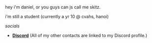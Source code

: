 hey i'm daniel, or you guys can js call me skitz.

i'm still a student (currently a yr 10 @ cvahs, hanoi) 

*socials*
- [**Discord**](https://discord.com/users/480365856707182603)
(All of my other contacts are linked to my Discord profile.)
<!--- 
skitzzine/skitzzine is a ✨ special ✨ repository because its `README.md` (this file) appears on your GitHub profile.
You can click the Preview link to take a look at your changes.
--->
